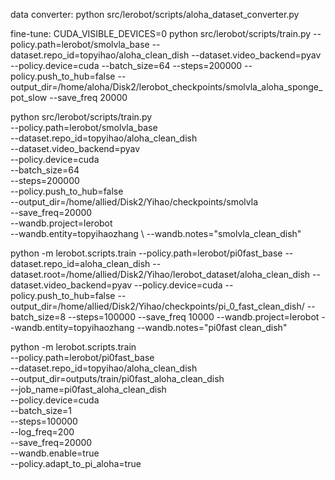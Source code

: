 data converter:
python src/lerobot/scripts/aloha_dataset_converter.py

fine-tune: 
CUDA_VISIBLE_DEVICES=0 python src/lerobot/scripts/train.py   --policy.path=lerobot/smolvla_base   --dataset.repo_id=topyihao/aloha_clean_dish   --dataset.video_backend=pyav   --policy.device=cuda   --batch_size=64   --steps=200000   --policy.push_to_hub=false   --output_dir=/home/aloha/Disk2/lerobot_checkpoints/smolvla_aloha_sponge_pot_slow --save_freq 20000

python src/lerobot/scripts/train.py \
  --policy.path=lerobot/smolvla_base \
  --dataset.repo_id=topyihao/aloha_clean_dish \
  --dataset.video_backend=pyav \
  --policy.device=cuda \
  --batch_size=64 \
  --steps=200000 \
  --policy.push_to_hub=false \
  --output_dir=/home/allied/Disk2/Yihao/checkpoints/smolvla \
  --save_freq=20000  \
  --wandb.project=lerobot  \
  --wandb.entity=topyihaozhang \ 
  --wandb.notes="smolvla_clean_dish"


python -m lerobot.scripts.train --policy.path=lerobot/pi0fast_base --dataset.repo_id=aloha_clean_dish  --dataset.root=/home/allied/Disk2/Yihao/lerobot_dataset/aloha_clean_dish   --dataset.video_backend=pyav   --policy.device=cuda --policy.push_to_hub=false --output_dir=/home/allied/Disk2/Yihao/checkpoints/pi_0_fast_clean_dish/ --batch_size=8 --steps=100000 --save_freq 10000 --wandb.project=lerobot --wandb.entity=topyihaozhang --wandb.notes="pi0fast clean_dish"


python -m lerobot.scripts.train \
  --policy.path=lerobot/pi0fast_base \
  --dataset.repo_id=topyihao/aloha_clean_dish \
  --output_dir=outputs/train/pi0fast_aloha_clean_dish \
  --job_name=pi0fast_aloha_clean_dish \
  --policy.device=cuda \
  --batch_size=1 \
  --steps=100000 \
  --log_freq=200 \
  --save_freq=20000 \
  --wandb.enable=true \
  --policy.adapt_to_pi_aloha=true